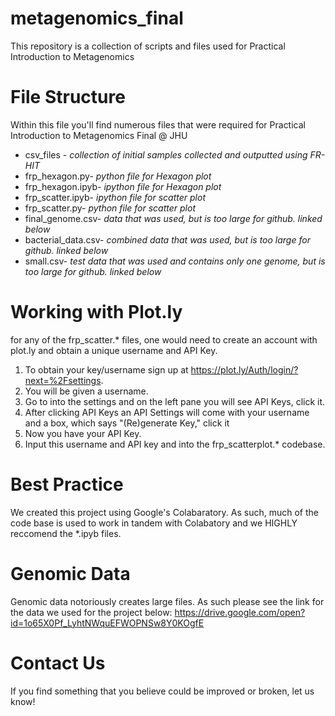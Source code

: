 # metagenomics_final
This repository is a collection of scripts and files used for Practical Introduction to Metagenomics

# File Structure
Within this file you'll find numerous files that were required for Practical Introduction to Metagenomics Final @ JHU

* csv_files - *collection of initial samples collected and outputted using FR-HIT*
* frp_hexagon.py- *python file for Hexagon plot*
* frp_hexagon.ipyb- *ipython file for Hexagon plot*
* frp_scatter.ipyb- *ipython file for scatter plot*
* frp_scatter.py- *python file for scatter plot*
* final_genome.csv- *data that was used, but is too large for github. linked below*
* bacterial_data.csv- *combined data that was used, but is too large for github. linked below*
* small.csv- *test data that was used and contains only one genome, but is too large for github. linked below*
  
# Working with Plot.ly
for any of the frp_scatter.* files, one would need to create an account with plot.ly and obtain a unique username and API Key. 
1. To obtain your key/username sign up at https://plot.ly/Auth/login/?next=%2Fsettings. 
2. You will be given a username. 
3. Go to into the settings and on the left pane you will see API Keys, click it. 
4. After clicking API Keys an API Settings will come with your username and a box, which says "(Re)generate Key," click it
5. Now you have your API Key.
6. Input this username and API key and into the frp_scatterplot.* codebase.

# Best Practice
We created this project using Google's Colabaratory. As such, much of the code base is used to work in tandem with Colabatory and we HIGHLY reccomend the *.ipyb files. 

# Genomic Data
Genomic data notoriously creates large files. As such please see the link for the data we used for the project below:
https://drive.google.com/open?id=1o65X0Pf_LyhtNWquEFWOPNSw8Y0KOgfE

# Contact Us
If you find something that you believe could be improved or broken, let us know!
